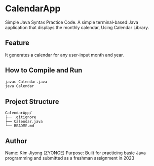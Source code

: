 # CalendarApp

Simple Java Syntax Practice Code.
A simple terminal-based Java application that displays the monthly calendar, Using Calendar Library.

## Feature

It generates a calendar for any user-input month and year.

## How to Compile and Run

```bash
javac Calendar.java
java Calendar
```

## Project Structure

```
CalendarApp/
├── .gitignore
├── Calendar.java
└── README.md
```

## Author
Name: Kim Jiyong (ZYONGE)
Purpose: Built for practicing basic Java programming and submitted as a freshman assignment in 2023